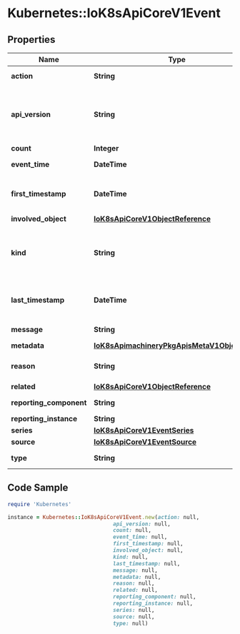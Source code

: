 # Kubernetes::IoK8sApiCoreV1Event

## Properties

Name | Type | Description | Notes
------------ | ------------- | ------------- | -------------
**action** | **String** | What action was taken/failed regarding to the Regarding object. | [optional] 
**api_version** | **String** | APIVersion defines the versioned schema of this representation of an object. Servers should convert recognized schemas to the latest internal value, and may reject unrecognized values. More info: https://git.k8s.io/community/contributors/devel/sig-architecture/api-conventions.md#resources | [optional] 
**count** | **Integer** | The number of times this event has occurred. | [optional] 
**event_time** | **DateTime** | MicroTime is version of Time with microsecond level precision. | [optional] 
**first_timestamp** | **DateTime** | Time is a wrapper around time.Time which supports correct marshaling to YAML and JSON.  Wrappers are provided for many of the factory methods that the time package offers. | [optional] 
**involved_object** | [**IoK8sApiCoreV1ObjectReference**](IoK8sApiCoreV1ObjectReference.md) |  | 
**kind** | **String** | Kind is a string value representing the REST resource this object represents. Servers may infer this from the endpoint the client submits requests to. Cannot be updated. In CamelCase. More info: https://git.k8s.io/community/contributors/devel/sig-architecture/api-conventions.md#types-kinds | [optional] 
**last_timestamp** | **DateTime** | Time is a wrapper around time.Time which supports correct marshaling to YAML and JSON.  Wrappers are provided for many of the factory methods that the time package offers. | [optional] 
**message** | **String** | A human-readable description of the status of this operation. | [optional] 
**metadata** | [**IoK8sApimachineryPkgApisMetaV1ObjectMeta**](IoK8sApimachineryPkgApisMetaV1ObjectMeta.md) |  | 
**reason** | **String** | This should be a short, machine understandable string that gives the reason for the transition into the object&#39;s current status. | [optional] 
**related** | [**IoK8sApiCoreV1ObjectReference**](IoK8sApiCoreV1ObjectReference.md) |  | [optional] 
**reporting_component** | **String** | Name of the controller that emitted this Event, e.g. &#x60;kubernetes.io/kubelet&#x60;. | [optional] 
**reporting_instance** | **String** | ID of the controller instance, e.g. &#x60;kubelet-xyzf&#x60;. | [optional] 
**series** | [**IoK8sApiCoreV1EventSeries**](IoK8sApiCoreV1EventSeries.md) |  | [optional] 
**source** | [**IoK8sApiCoreV1EventSource**](IoK8sApiCoreV1EventSource.md) |  | [optional] 
**type** | **String** | Type of this event (Normal, Warning), new types could be added in the future | [optional] 

## Code Sample

```ruby
require 'Kubernetes'

instance = Kubernetes::IoK8sApiCoreV1Event.new(action: null,
                                 api_version: null,
                                 count: null,
                                 event_time: null,
                                 first_timestamp: null,
                                 involved_object: null,
                                 kind: null,
                                 last_timestamp: null,
                                 message: null,
                                 metadata: null,
                                 reason: null,
                                 related: null,
                                 reporting_component: null,
                                 reporting_instance: null,
                                 series: null,
                                 source: null,
                                 type: null)
```



